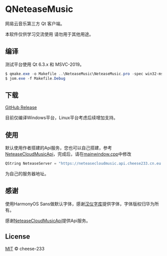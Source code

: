 # QNeteaseMusic

网易云音乐第三方 Qt 客户端。

本软件仅供学习交流使用 请勿用于其他用途。

## 编译

测试平台使用 Qt 6.3.x 和 MSVC-2019。

```powershell
$ qmake.exe -o Makefile ..\NeteaseMusic\NeteaseMusic.pro -spec win32-msvc "CONFIG+=debug" "CONFIG+=qml_debug"
$ jom.exe -f Makefile.Debug
```
## 下载

[GitHub Release](https://github.com/cheese-233/QNeteaseMusic/releases/latest/)

目前仅编译Windows平台，Linux平台考虑后续增加支持。

## 使用

默认使用作者搭建的Api服务，您也可以自己搭建，参考[NeteaseCloudMusicApi](https://github.com/Binaryify/NeteaseCloudMusicApi)，完成后，请在[mainwindow.cpp](mainwindow.cpp)中修改
```cpp
QString NeteaseServer = "https://neteasecloudmusic.api.cheese233.cn.eu.org/";
```
为自己的服务器地址。

## 感谢

使用HarmonyOS Sans做默认字体，感谢[汉仪字库](https://www.hanyi.com.cn/custom-font)提供字体，字体版权归华为所有。

感谢[NeteaseCloudMusicApi](https://github.com/Binaryify/NeteaseCloudMusicApi)提供Api服务。

## License

[MIT](https://github.com/cheese-233/QNeteaseMusic/blob/master/LICENCE) © cheese-233
